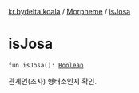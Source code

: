 [kr.bydelta.koala](../index.md) / [Morpheme](index.md) / [isJosa](./is-josa.md)

# isJosa

`fun isJosa(): `[`Boolean`](https://kotlinlang.org/api/latest/jvm/stdlib/kotlin/-boolean/index.html)

관계언(조사) 형태소인지 확인.

